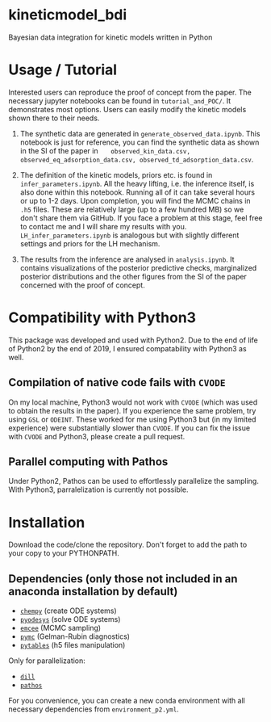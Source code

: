 # kineticmodel_bdi
Bayesian data integration for kinetic models written in Python

# Usage / Tutorial

Interested users can reproduce the proof of concept from the paper. 
The necessary jupyter notebooks can be found in `tutorial_and_POC/`. 
It demonstrates most options.
Users can easily modify the kinetic models shown there to their needs.

1. The synthetic data are generated in `generate_observed_data.ipynb`. 
This notebook is just for reference, you can find the synthetic data as shown in the SI of the paper in ` 	observed_kin_data.csv, observed_eq_adsorption_data.csv, observed_td_adsorption_data.csv`.

2. The definition of the kinetic models, priors etc. is found in `infer_parameters.ipynb`.
All the heavy lifting, i.e. the inference itself, is also done within this notebook.
Running all of it can take several hours or up to 1-2 days.
Upon completion, you will find the MCMC chains in `.h5` files. 
These are relatively large (up to a few hundred MB) so we don't share them via GitHub.
If you face a problem at this stage, feel free to contact me and I will share my results with you.
`LH_infer_parameters.ipynb` is analogous but with slightly different settings and priors for the LH mechanism.

3. The results from the inference are analysed in `analysis.ipynb`.
It contains visualizations of the posterior predictive checks, marginalized posterior distributions and the other figures from the SI of the paper concerned with the proof of concept.

# Compatibility with Python3

This package was developed and used with Python2. 
Due to the end of life of Python2 by the end of 2019, I ensured compatability with Python3 as well.

## Compilation of native code fails with `CVODE`

On my local machine, Python3 would not work with `CVODE` (which was used to obtain the results in the paper).
If you experience the same problem, try using `GSL` or `ODEINT`.
These worked for me using Python3 but (in my limited experience) were substantially slower than `CVODE`. 
If you can fix the issue with `CVODE` and Python3, please create a pull request.

## Parallel computing with Pathos

Under Python2, Pathos can be used to effortlessly parallelize the sampling.
With Python3, parralelization is currently not possible.

# Installation

Download the code/clone the repository. Don't forget to add the path to your copy to your PYTHONPATH.

## Dependencies (only those not included in an anaconda installation by default)

* [`chempy`](https://github.com/bjodah/chempy) (create ODE systems)
* [`pyodesys`](https://github.com/bjodah/pyodesys) (solve ODE systems)
* [`emcee`](https://github.com/dfm/emcee) (MCMC sampling)
* [`pymc`](https://github.com/pymc-devs/pymc) (Gelman-Rubin diagnostics)
* [`pytables`](http://www.pytables.org/) (h5 files manipulation)

Only for parallelization:
* [`dill`](https://github.com/uqfoundation/dill)
* [`pathos`](https://github.com/uqfoundation/pathos)

For you convenience, you can create a new conda environment with all necessary dependencies from `environment_p2.yml`.
